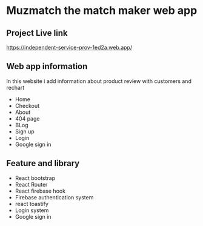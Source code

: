 # Muzmatch the match maker web app

## Project Live link

https://independent-service-prov-1ed2a.web.app/

## Web app information

In this website i add information about product review with customers and rechart

- Home
- Checkout
- About
- 404 page
- BLog
- Sign up
- Login
- Google sign in

## Feature and library

- React bootstrap
- React Router
- React firebase hook
- Firebase authentication system
- react toastify
- Login system
- Google sign in
